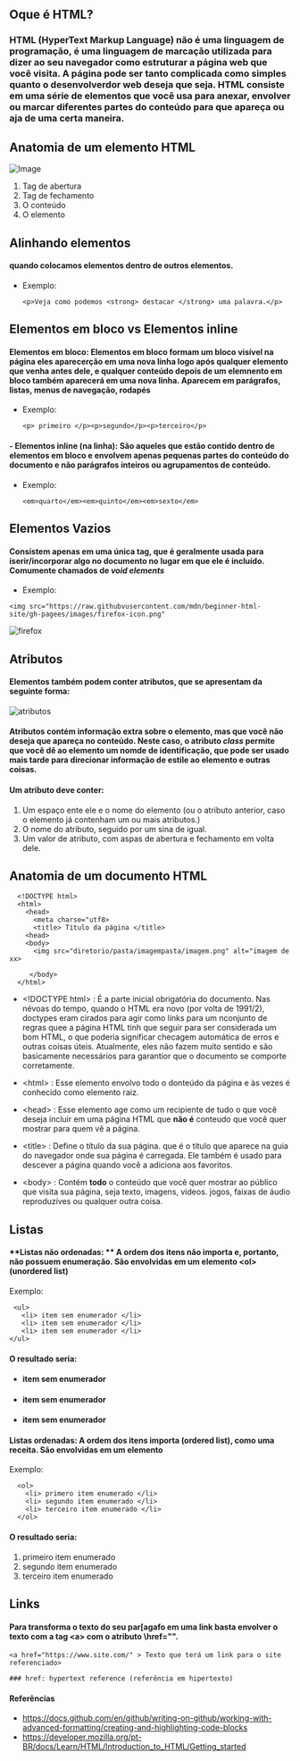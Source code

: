 
## Oque é HTML?
### HTML (HyperText Markup Language) não é uma linguagem de programação, é uma linguagem de marcação utilizada para dizer ao seu navegador como estruturar a página web que você visita. A página pode ser tanto complicada como simples quanto o desenvolverdor web deseja que seja. HTML consiste em uma série de elementos que você usa para anexar, envolver ou marcar diferentes partes do conteúdo para que apareça ou aja de uma certa maneira.



## Anatomia de um elemento HTML

![Image](https://mdn.mozillademos.org/files/9347/grumpy-cat-small.png)

<ol> 
  <li> Tag de abertura </li>
  <li> Tag de fechamento </li>
  <li> O conteúdo </li>
  <li> O elemento </li>
</ol>




## **Alinhando elementos** 
#### quando colocamos elementos dentro de outros elementos. 
- Exemplo:

  ```
  <p>Veja como podemos <strong> destacar </strong> uma palavra.</p> 
  ```

##  Elementos em bloco vs Elementos inline
#### Elementos em bloco: Elementos em bloco formam um bloco visível na página eles aparecerção em uma nova linha logo após qualquer elemento que venha antes dele, e qualquer conteúdo depois de um elemnento em bloco também aparecerá em uma nova linha. Aparecem em parágrafos, listas, menus de navegação, rodapés
- Exemplo:

  ```
  <p> primeiro </p><p>segundo</p><p>terceiro</p>
  ```

#### - Elementos inline (na linha): São aqueles que estão contido dentro de elementos em bloco e envolvem apenas pequenas partes do conteúdo do documento e não parágrafos inteiros ou agrupamentos de conteúdo.
- Exemplo:

  ```
  <em>quarto</em><em>quinto</em><em>sexto</em>
  ```





## **Elementos Vazios**
#### Consistem apenas em uma única tag, que é geralmente usada para iserir/incorporar algo no documento no lugar em que ele é incluído. Comumente chamados de *void elements*
- Exemplo:
 
 ```
 <img src="https://raw.githubvusercontent.com/mdn/beginner-html-site/gh-pagees/images/firefox-icon.png" 
  ```

![firefox](https://raw.githubusercontent.com/mdn/beginner-html-site/gh-pages/images/firefox-icon.png)

## Atributos
#### Elementos também podem conter atributos, que se apresentam da seguinte forma:
![atributos](https://mdn.mozillademos.org/files/9345/grumpy-cat-attribute-small.png)

#### Atributos contém informação extra sobre o elemento, mas que você não deseja que apareça no conteúdo. Neste caso, o atributo *class* permite que você dê ao elemento um nomde de identificação, que pode ser usado mais tarde para direcionar informação de estile ao elemento e outras coisas.

#### Um atributo deve conter:
<ol>
  <li> Um espaço ente ele e o nome do elemento (ou o atributo anterior, caso o elemento já contenham um ou mais atributos.) </li>
  <li> O nome do atributo, seguido por um sina de igual. </li>
  <li> Um valor de atributo, com aspas de abertura e fechamento em volta dele. </li>
</ol>






## Anatomia de um documento HTML
```
  <!DOCTYPE html>
  <html>
    <head>
      <meta charse="utf8>
      <title> Título da página </title>
    <head>
    <body>
      <img src="diretorio/pasta/imagempasta/imagem.png" alt="imagem de xx>
              
     </body> 
  </html>    
 ```

- \<!DOCTYPE html> : É a parte inicial obrigatória do documento. Nas névoas do tempo, quando o HTML era novo (por volta de 1991/2), doctypes eram cirados para agir como links para um nconjunto de regras quee a página HTML tinh que seguir para ser considerada um bom HTML, o que poderia significar checagem automática de erros e outras coisas úteis. Atualmente, eles não fazem muito sentido e são basicamente necessários para garantior que o documento se comporte corretamente.
  
- \<html></html> : Esse elemento envolvo todo o donteúdo da página e às vezes é conhecido como elemento raiz.
  
- \<head></head> : Esse elemento age como um recipiente de tudo o que você deseja incluir em uma página HTML que **não é** conteudo que você quer mostrar para quem vê a página.  

- \<title></title> : Define o título da sua página. que é o título que aparece na guia do navegador onde sua página é carregada. Ele também é usado para descever a página quando você a adiciona aos favoritos.

- \<body></body> : Contém **todo** o conteúdo que você quer mostrar ao público que visita sua página, seja texto, imagens, videos. jogos, faixas de áudio reproduzíves ou qualquer outra coisa.

  
  
  
## Listas
#### **Listas não ordenadas: ** A ordem dos itens não importa e, portanto, não possuem enumeração. São envolvidas em um elemento \<ol> (unordered list)
Exemplo:
  ```
   <ul>
     <li> item sem enumerador </li>
     <li> item sem enumerador </li>
     <li> item sem enumerador </li>
  </ul>  
  ```
#### O resultado seria:
- #### item sem enumerador
- #### item sem enumerador
- #### item sem enumerador
  
#### **Listas ordenadas:** A ordem dos itens importa (ordered list), como uma receita. São envolvidas em um elemento <ol>
Exemplo:
``` 
  <ol>
    <li> primero item enumerado </li>
    <li> segundo item enumerado </li>
    <li> terceiro item enumerado </li>
  </ol>
```
#### O resultado seria:
  <ol>
    <li> primeiro item enumerado </li>
    <li> segundo item enumerado </li>
    <li> terceiro item enumerado </li>
  </ol>

  
  
## Links

  #### Para transforma o texto do seu par[agafo em uma link basta envolver o texto com a tag \<a> com o atributo \href="".
  
  ```
  <a href="https://www.site.com/" > Texto que terá um link para o site referenciado>
  ```
    
    ### href: hypertext reference (referência em hipertexto)




#### Referências
- https://docs.github.com/en/github/writing-on-github/working-with-advanced-formatting/creating-and-highlighting-code-blocks
- https://developer.mozilla.org/pt-BR/docs/Learn/HTML/Introduction_to_HTML/Getting_started
